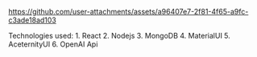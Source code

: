 

https://github.com/user-attachments/assets/a96407e7-2f81-4f65-a9fc-c3ade18ad103


Technologies used: 
      1. React
      2. Nodejs
      3. MongoDB
      4. MaterialUI
      5. AceternityUI
      6. OpenAI Api 
